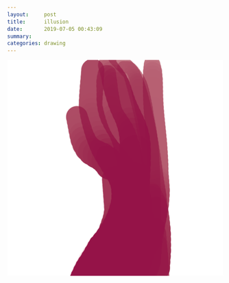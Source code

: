 ```yaml
---
layout:     post
title:      illusion
date:       2019-07-05 00:43:09
summary:    
categories: drawing
---
```

![illusion](/images/diary/illusion.png ".")
